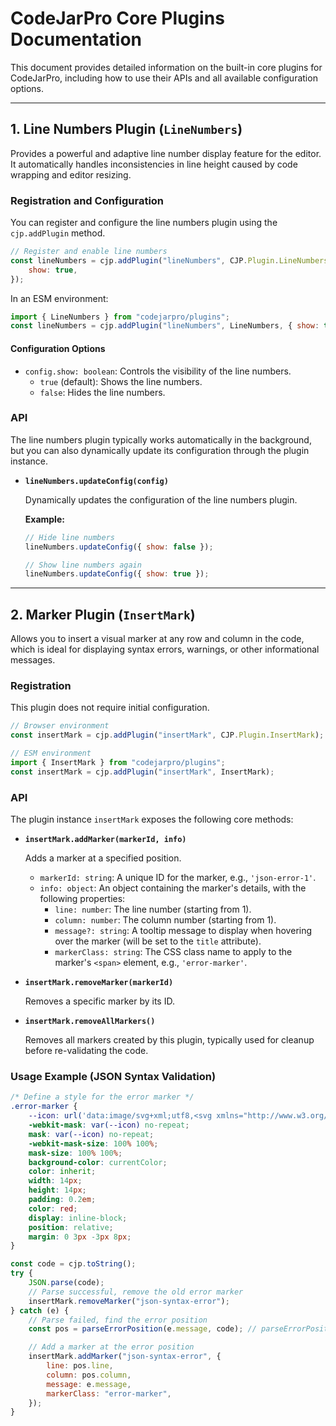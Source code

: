 # CodeJarPro Core Plugins Documentation

This document provides detailed information on the built-in core plugins for CodeJarPro, including how to use their APIs and all available configuration options.

---

## 1\. Line Numbers Plugin (`LineNumbers`)

Provides a powerful and adaptive line number display feature for the editor. It automatically handles inconsistencies in line height caused by code wrapping and editor resizing.

### Registration and Configuration

You can register and configure the line numbers plugin using the `cjp.addPlugin` method.

```javascript
// Register and enable line numbers
const lineNumbers = cjp.addPlugin("lineNumbers", CJP.Plugin.LineNumbers, {
	show: true,
});
```

In an ESM environment:

```javascript
import { LineNumbers } from "codejarpro/plugins";
const lineNumbers = cjp.addPlugin("lineNumbers", LineNumbers, { show: true });
```

#### Configuration Options

-   `config.show: boolean`: Controls the visibility of the line numbers.
    -   `true` (default): Shows the line numbers.
    -   `false`: Hides the line numbers.

### API

The line numbers plugin typically works automatically in the background, but you can also dynamically update its configuration through the plugin instance.

-   **`lineNumbers.updateConfig(config)`**

    Dynamically updates the configuration of the line numbers plugin.

    **Example:**

    ```javascript
    // Hide line numbers
    lineNumbers.updateConfig({ show: false });

    // Show line numbers again
    lineNumbers.updateConfig({ show: true });
    ```

---

## 2\. Marker Plugin (`InsertMark`)

Allows you to insert a visual marker at any row and column in the code, which is ideal for displaying syntax errors, warnings, or other informational messages.

### Registration

This plugin does not require initial configuration.

```javascript
// Browser environment
const insertMark = cjp.addPlugin("insertMark", CJP.Plugin.InsertMark);

// ESM environment
import { InsertMark } from "codejarpro/plugins";
const insertMark = cjp.addPlugin("insertMark", InsertMark);
```

### API

The plugin instance `insertMark` exposes the following core methods:

-   **`insertMark.addMarker(markerId, info)`**

    Adds a marker at a specified position.

    -   `markerId: string`: A unique ID for the marker, e.g., `'json-error-1'`.
    -   `info: object`: An object containing the marker's details, with the following properties:
        -   `line: number`: The line number (starting from 1).
        -   `column: number`: The column number (starting from 1).
        -   `message?: string`: A tooltip message to display when hovering over the marker (will be set to the `title` attribute).
        -   `markerClass: string`: The CSS class name to apply to the marker's `<span>` element, e.g., `'error-marker'`.

-   **`insertMark.removeMarker(markerId)`**

    Removes a specific marker by its ID.

-   **`insertMark.removeAllMarkers()`**

    Removes all markers created by this plugin, typically used for cleanup before re-validating the code.

### Usage Example (JSON Syntax Validation)

```css
/* Define a style for the error marker */
.error-marker {
	--icon: url('data:image/svg+xml;utf8,<svg xmlns="http://www.w3.org/2000/svg" width="32" height="32" viewBox="0 0 24 24"><path fill="currentColor" d="m12 16l4-4l-4-4l-1.4 1.4l1.6 1.6H8v2h4.2l-1.6 1.6zm0 6q-2.075 0-3.9-.788t-3.175-2.137T2.788 15.9T2 12t.788-3.9t2.137-3.175T8.1 2.788T12 2t3.9.788t3.175 2.137T21.213 8.1T22 12t-.788 3.9t-2.137 3.175t-3.175 2.138T12 22"/></svg>');
	-webkit-mask: var(--icon) no-repeat;
	mask: var(--icon) no-repeat;
	-webkit-mask-size: 100% 100%;
	mask-size: 100% 100%;
	background-color: currentColor;
	color: inherit;
	width: 14px;
	height: 14px;
	padding: 0.2em;
	color: red;
	display: inline-block;
	position: relative;
	margin: 0 3px -3px 8px;
}
```

```javascript
const code = cjp.toString();
try {
	JSON.parse(code);
	// Parse successful, remove the old error marker
	insertMark.removeMarker("json-syntax-error");
} catch (e) {
	// Parse failed, find the error position
	const pos = parseErrorPosition(e.message, code); // parseErrorPosition is your own parsing function

	// Add a marker at the error position
	insertMark.addMarker("json-syntax-error", {
		line: pos.line,
		column: pos.column,
		message: e.message,
		markerClass: "error-marker",
	});
}
```
